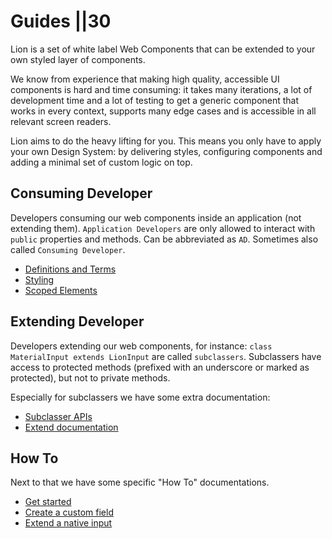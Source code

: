 # Guides ||30

Lion is a set of white label Web Components that can be extended to your own styled layer of components.

We know from experience that making high quality, accessible UI components is hard and time consuming: it takes many iterations, a lot of development time and a lot of testing to get a generic component that works in every context, supports many edge cases and is accessible in all relevant screen readers.

Lion aims to do the heavy lifting for you. This means you only have to apply your own Design System: by delivering styles, configuring components and adding a minimal set of custom logic on top.

## Consuming Developer

Developers consuming our web components inside an application (not extending them).
`Application Developers` are only allowed to interact with `public` properties and methods.
Can be abbreviated as `AD`. Sometimes also called `Consuming Developer`.

- [Definitions and Terms](./principles/definitions-and-terms.md)
- [Styling](./principles/styling.md)
- [Scoped Elements](./principles/scoped-elements.md)

## Extending Developer

Developers extending our web components, for instance: `class MaterialInput extends LionInput` are called `subclassers`. Subclassers have access to protected methods (prefixed with an underscore or marked as protected), but not to private methods.

Especially for subclassers we have some extra documentation:

- [Subclasser APIs](./principles/subclasser-apis.md)
- [Extend documentation](../blog/extending-documentation.md)

## How To

Next to that we have some specific "How To" documentations.

- [Get started](./how-to/get-started.md)
- [Create a custom field](./how-to/create-a-custom-field.md)
- [Extend a native input](./how-to/extend-a-native-input.md)
